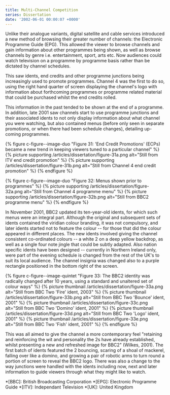 ```yaml
---
title: Multi-Channel Competition
series: Dissertation
date: '2002-06-01 00:00:07 +0000'
---
```

Unlike their analogue variants, digital satellite and cable services introduced a new method of browsing their greater number of channels: the Electronic Programme Guide (EPG). This allowed the viewer to browse channels and gain information about other programmes being shown, as well as browse channels by genre i.e. entertainment, sport, arts etc. Now audiences could watch television on a programme by programme basis rather than be dictated by channel schedules.

This saw idents, end credits and other programme junctions being increasingly used to promote programmes. Channel 4 was the first to do so, using the right hand quarter of screen displaying the channel's logo with information about forthcoming programmes or programme related material that could be purchased whilst the end credits rolled.

This information in the past tended to be shown at the end of a programme. In addition, late 2001 saw channels start to use programme junctions and their associated idents to not only display information about what channel you were watching, but also contained menus (before only seen in separate promotions, or when there had been schedule changes), detailing up-coming programmes. 

{% figure c-figure--image-duo "Figure 31: 'End Credit Promotions' (ECPs) became a new trend in keeping viewers tuned to a particular channel" %}
{% picture supporting /articles/dissertation/figure-31a.png alt="Still from ITV end credit promotion" %}
{% picture supporting /articles/dissertation/figure-31b.png alt="Still from Channel 4 end credit promotion" %}
{% endfigure %}

{% figure c-figure--image-duo "Figure 32: Menus shown prior to programmes" %}
{% picture supporting /articles/dissertation/figure-32a.png alt="Still from Channel 4 programme menu" %}
{% picture supporting /articles/dissertation/figure-32b.png alt="Still from BBC2 programme menu" %}
{% endfigure %}

In November 2001, BBC2 updated its ten-year-old idents, for which such menus were an integral part. Although the original and subsequent sets of idents contained the viridian colour branding, it was not compulsory, and later idents started not to feature the colour -- for those that did the colour appeared in different places. The new idents involved giving the channel consistent co-ordinated colours -- a white 2 on a deep yellow backdrop, as well as a single four note jingle that could be subtly adapted. Also nation specific idents have been designed -- currently in Northern Ireland only, were part of the evening schedule is changed from the rest of the UK's to suit its local audience. The channel insignia was changed also to a purple rectangle positioned in the bottom right of the screen.

{% figure c-figure--image-quintet "Figure 33: The BBC2 identity was radically changed after 10 years, using a standard and unaltered set of colour ways" %}
{% picture thumbnail /articles/dissertation/figure-33a.png alt="Still from BBC Two 'Fire' ident, 2003" %}
{% picture thumbnail /articles/dissertation/figure-33b.png alt="Still from BBC Two 'Bounce' ident, 2001" %}
{% picture thumbnail /articles/dissertation/figure-33c.png alt="Still from BBC Two 'Domino' ident, 2001" %}
{% picture thumbnail /articles/dissertation/figure-33d.png alt="Still from BBC Two 'Logo' ident, 2001" %}
{% picture thumbnail /articles/dissertation/figure-33e.png alt="Still from BBC Two 'Fish' ident, 2001" %}
{% endfigure %}

This was all aimed to give the channel a more contemporary feel "retaining and reinforcing the wit and personality the 2s have already established, whilst presenting a new and refreshed image for BBC2" (Wilkes, 2001). The first batch of idents featured the 2 bouncing, scaring of a shoal of mackerel, falling over like a domino, and growing a pair of robotic arms to turn round a portion of screen to reveal the BBC2 logo. There was also a change to the way junctions were handled with the idents including now, next and later information to guide viewers through what they might like to watch.

*[BBC]: British Broadcasting Corporation
*[EPG]: Electronic Programme Guide
*[ITV]: Independant Television
*[UK]: United Kingdom
